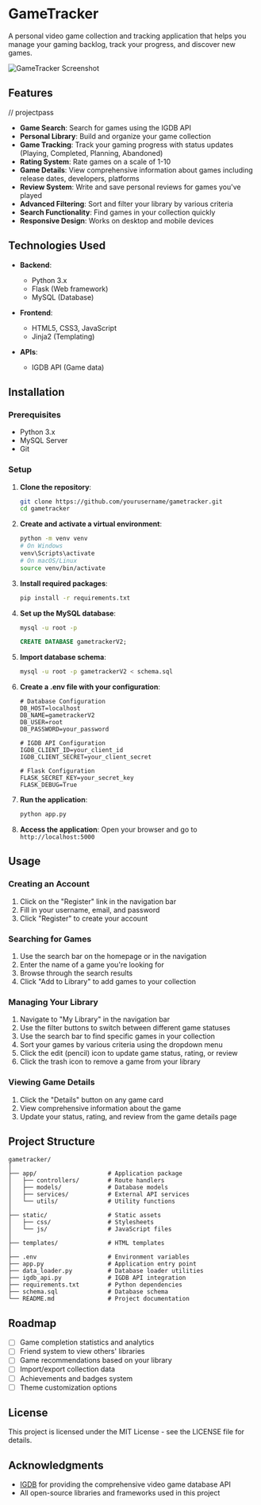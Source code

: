 # GameTracker

A personal video game collection and tracking application that helps you manage your gaming backlog, track your progress, and discover new games.

![GameTracker Screenshot](https://via.placeholder.com/800x400?text=GameTracker+Screenshot)

## Features
// projectpass
- **Game Search**: Search for games using the IGDB API
- **Personal Library**: Build and organize your game collection
- **Game Tracking**: Track your gaming progress with status updates (Playing, Completed, Planning, Abandoned)
- **Rating System**: Rate games on a scale of 1-10
- **Game Details**: View comprehensive information about games including release dates, developers, platforms
- **Review System**: Write and save personal reviews for games you've played
- **Advanced Filtering**: Sort and filter your library by various criteria
- **Search Functionality**: Find games in your collection quickly
- **Responsive Design**: Works on desktop and mobile devices

## Technologies Used

- **Backend**:
  - Python 3.x
  - Flask (Web framework)
  - MySQL (Database)
  
- **Frontend**:
  - HTML5, CSS3, JavaScript
  - Jinja2 (Templating)
  
- **APIs**:
  - IGDB API (Game data)

## Installation

### Prerequisites

- Python 3.x
- MySQL Server
- Git

### Setup

1. **Clone the repository**:
   ```bash
   git clone https://github.com/yourusername/gametracker.git
   cd gametracker
   ```

2. **Create and activate a virtual environment**:
   ```bash
   python -m venv venv
   # On Windows
   venv\Scripts\activate
   # On macOS/Linux
   source venv/bin/activate
   ```

3. **Install required packages**:
   ```bash
   pip install -r requirements.txt
   ```

4. **Set up the MySQL database**:
   ```bash
   mysql -u root -p
   ```
   ```sql
   CREATE DATABASE gametrackerV2;
   ```

5. **Import database schema**:
   ```bash
   mysql -u root -p gametrackerV2 < schema.sql
   ```

6. **Create a .env file with your configuration**:
   ```
   # Database Configuration
   DB_HOST=localhost
   DB_NAME=gametrackerV2
   DB_USER=root
   DB_PASSWORD=your_password

   # IGDB API Configuration
   IGDB_CLIENT_ID=your_client_id
   IGDB_CLIENT_SECRET=your_client_secret

   # Flask Configuration
   FLASK_SECRET_KEY=your_secret_key
   FLASK_DEBUG=True
   ```

7. **Run the application**:
   ```bash
   python app.py
   ```

8. **Access the application**:
   Open your browser and go to `http://localhost:5000`

## Usage

### Creating an Account

1. Click on the "Register" link in the navigation bar
2. Fill in your username, email, and password
3. Click "Register" to create your account

### Searching for Games

1. Use the search bar on the homepage or in the navigation
2. Enter the name of a game you're looking for
3. Browse through the search results
4. Click "Add to Library" to add games to your collection

### Managing Your Library

1. Navigate to "My Library" in the navigation bar
2. Use the filter buttons to switch between different game statuses
3. Use the search bar to find specific games in your collection
4. Sort your games by various criteria using the dropdown menu
5. Click the edit (pencil) icon to update game status, rating, or review
6. Click the trash icon to remove a game from your library

### Viewing Game Details

1. Click the "Details" button on any game card
2. View comprehensive information about the game
3. Update your status, rating, and review from the game details page

## Project Structure

```
gametracker/
│
├── app/                    # Application package
│   ├── controllers/        # Route handlers
│   ├── models/             # Database models
│   ├── services/           # External API services
│   └── utils/              # Utility functions
│
├── static/                 # Static assets
│   ├── css/                # Stylesheets
│   └── js/                 # JavaScript files
│
├── templates/              # HTML templates
│
├── .env                    # Environment variables
├── app.py                  # Application entry point
├── data_loader.py          # Database loader utilities
├── igdb_api.py             # IGDB API integration
├── requirements.txt        # Python dependencies
├── schema.sql              # Database schema
└── README.md               # Project documentation
```

## Roadmap

- [ ] Game completion statistics and analytics
- [ ] Friend system to view others' libraries
- [ ] Game recommendations based on your library
- [ ] Import/export collection data
- [ ] Achievements and badges system
- [ ] Theme customization options

## License

This project is licensed under the MIT License - see the LICENSE file for details.

## Acknowledgments

- [IGDB](https://www.igdb.com/api) for providing the comprehensive video game database API
- All open-source libraries and frameworks used in this project 